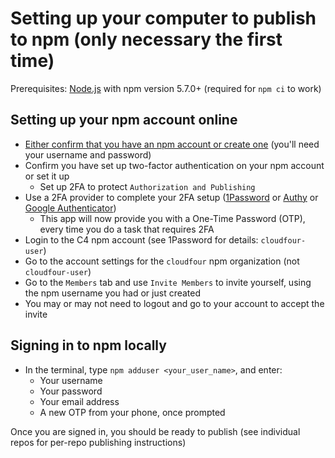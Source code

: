# Setting up your computer to publish to npm (only necessary the first time)

Prerequisites: [Node.js](https://github.com/creationix/nvm#installation) with npm version 5.7.0+ (required for `npm ci` to work)

## Setting up your npm account online

- [Either confirm that you have an npm account or create one](https://www.npmjs.com/) (you'll need your username and password)
- Confirm you have set up two-factor authentication on your npm account or set it up
  - Set up 2FA to protect `Authorization and Publishing`
- Use a 2FA provider to complete your 2FA setup ([1Password](https://1password.com/) or [Authy](https://authy.com/) or [Google Authenticator](https://itunes.apple.com/us/app/google-authenticator/id388497605?mt=8))
  - This app will now provide you with a One-Time Password (OTP), every time you do a task that requires 2FA
- Login to the C4 npm account (see 1Password for details: `cloudfour-user`)
- Go to the account settings for the `cloudfour` npm organization (not `cloudfour-user`)
- Go to the `Members` tab and use `Invite Members` to invite yourself, using the npm username you had or just created
- You may or may not need to logout and go to your account to accept the invite

## Signing in to npm locally

- In the terminal, type `npm adduser <your_user_name>`, and enter:
  - Your username
  - Your password
  - Your email address
  - A new OTP from your phone, once prompted

Once you are signed in, you should be ready to publish (see individual repos for per-repo publishing instructions)
